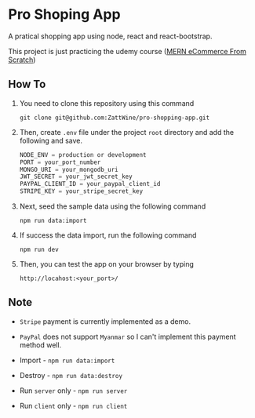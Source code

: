 # Pro Shoping App

A pratical shopping app using node, react and react-bootstrap.

This project is just practicing the udemy course ([MERN eCommerce From Scratch](https://www.udemy.com/course/mern-ecommerce/))

## How To

1. You need to clone this repository using this command

   `git clone git@github.com:ZattWine/pro-shopping-app.git`

2. Then, create `.env` file under the project `root` directory and add the following and save.

   ```js
   NODE_ENV = production or development
   PORT = your_port_number
   MONGO_URI = your_mongodb_uri
   JWT_SECRET = your_jwt_secret_key
   PAYPAL_CLIENT_ID = your_paypal_client_id
   STRIPE_KEY = your_stripe_secret_key
   ```

3. Next, seed the sample data using the following command

   `npm run data:import`

4. If success the data import, run the following command

   `npm run dev`

5. Then, you can test the app on your browser by typing

   `http://locahost:<your_port>/`

## Note

- `Stripe` payment is currently implemented as a demo.
- `PayPal` does not support `Myanmar` so I can't implement this payment method well.

- Import - `npm run data:import`
- Destroy - `npm run data:destroy`

- Run `server` only - `npm run server`
- Run `client` only - `npm run client`
